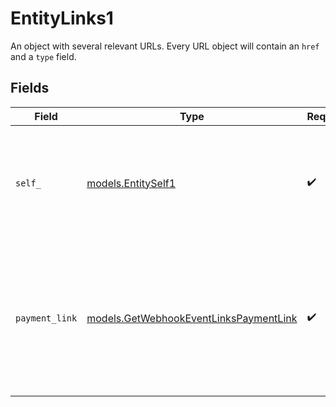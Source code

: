 # EntityLinks1

An object with several relevant URLs. Every URL object will contain an `href` and a `type` field.


## Fields

| Field                                                                                                      | Type                                                                                                       | Required                                                                                                   | Description                                                                                                |
| ---------------------------------------------------------------------------------------------------------- | ---------------------------------------------------------------------------------------------------------- | ---------------------------------------------------------------------------------------------------------- | ---------------------------------------------------------------------------------------------------------- |
| `self_`                                                                                                    | [models.EntitySelf1](../models/entityself1.md)                                                             | :heavy_check_mark:                                                                                         | In v2 endpoints, URLs are commonly represented as objects with an `href` and `type` field.                 |
| `payment_link`                                                                                             | [models.GetWebhookEventLinksPaymentLink](../models/getwebhookeventlinkspaymentlink.md)                     | :heavy_check_mark:                                                                                         | The URL your customer should visit to make the payment. This is where you should redirect the customer to. |
